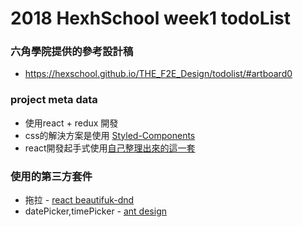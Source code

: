 # 2018 HexhSchool week1 todoList

### 六角學院提供的參考設計稿
- https://hexschool.github.io/THE_F2E_Design/todolist/#artboard0

### project meta data
- 使用react + redux 開發
- css的解決方案是使用 [Styled-Components](https://github.com/styled-components/styled-components)
- react開發起手式使用[自己整理出來的這一套](https://github.com/akari0624/react-starter-boilerplate) 

### 使用的第三方套件
- 拖拉 - [react beautifuk-dnd](https://github.com/atlassian/react-beautiful-dnd)
- datePicker,timePicker - [ant design](https://github.com/ant-design/ant-design)

